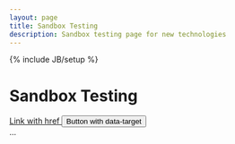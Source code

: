 ```yaml
---
layout: page
title: Sandbox Testing
description: Sandbox testing page for new technologies
---
```

{% include JB/setup %}

<script>
//$(document).ready(function(){
//$("#ajaxcontent").load("http://ncdesigns-studio.com/pages.html","#wrap");
//});
</script>
<script>
//var stateObj = { foo: "bar" };
//history.pushState(stateObj, "page 2", "/test.html");
</script>
<main>
<div class="flex-container">
<h1 class="flex-item">
	Sandbox Testing
</h1>
<div class="flex-item" id="ajaxcontent">
</div>
<div id="sampleArea"></div>
</div>
<a class="btn btn-primary" role="button" data-toggle="collapse" href="#collapseExample" aria-expanded="false" aria-controls="collapseExample">
  Link with href
</a>
<button class="btn btn-primary" type="button" data-toggle="collapse" data-target="#collapseExample" aria-expanded="false" aria-controls="collapseExample">
  Button with data-target
</button>
<div class="collapse" id="collapseExample">
  <div class="well">
    ...
  </div>
</div>

</main>
